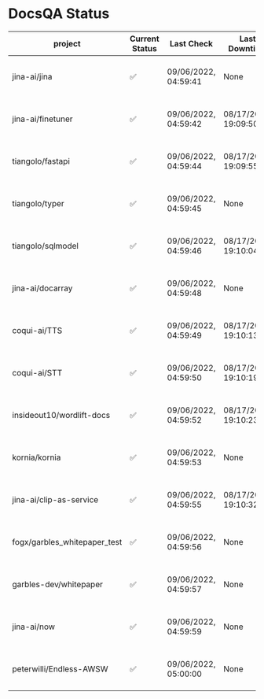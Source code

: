 # DocsQA Status

|          project           |Current Status|     Last Check     |   Last Downtime    |              % Uptime              |
|----------------------------|--------------|--------------------|--------------------|------------------------------------|
|jina-ai/jina                |✅            |09/06/2022, 04:59:41|None                |100.000 (since 08/29/2022, 11:24:14)|
|jina-ai/finetuner           |✅            |09/06/2022, 04:59:42|08/17/2022, 19:09:50|71.018 (since 08/15/2022, 07:09:42) |
|tiangolo/fastapi            |✅            |09/06/2022, 04:59:44|08/17/2022, 19:09:55|71.022 (since 08/15/2022, 07:09:42) |
|tiangolo/typer              |✅            |09/06/2022, 04:59:45|None                |100.000 (since 09/05/2022, 23:29:05)|
|tiangolo/sqlmodel           |✅            |09/06/2022, 04:59:46|08/17/2022, 19:10:04|72.542 (since 08/15/2022, 07:09:42) |
|jina-ai/docarray            |✅            |09/06/2022, 04:59:48|None                |100.000 (since 08/24/2022, 01:39:12)|
|coqui-ai/TTS                |✅            |09/06/2022, 04:59:49|08/17/2022, 19:10:13|95.493 (since 08/15/2022, 07:09:42) |
|coqui-ai/STT                |✅            |09/06/2022, 04:59:50|08/17/2022, 19:10:19|21.741 (since 08/15/2022, 07:09:42) |
|insideout10/wordlift-docs   |✅            |09/06/2022, 04:59:52|08/17/2022, 19:10:23|17.827 (since 08/15/2022, 07:09:42) |
|kornia/kornia               |✅            |09/06/2022, 04:59:53|None                |100.000 (since 08/30/2022, 13:49:49)|
|jina-ai/clip-as-service     |✅            |09/06/2022, 04:59:55|08/17/2022, 19:10:32|95.502 (since 08/15/2022, 07:09:42) |
|fogx/garbles_whitepaper_test|✅            |09/06/2022, 04:59:56|None                |100.000 (since 09/05/2022, 12:53:01)|
|garbles-dev/whitepaper      |✅            |09/06/2022, 04:59:57|None                |59.759 (since 08/24/2022, 01:39:12) |
|jina-ai/now                 |✅            |09/06/2022, 04:59:59|None                |100.000 (since 08/24/2022, 01:39:12)|
|peterwilli/Endless-AWSW     |✅            |09/06/2022, 05:00:00|None                |100.000 (since 09/05/2022, 08:33:35)|

